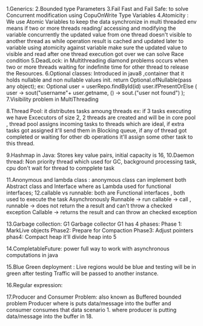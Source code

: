 1.Generics: 
2.Bounded type Parameters
3.Fail Fast and Fail Safe:  to solve Concurrent modification using CopuOnWrite Type Variables
4.Atomicity : We use Atomic Variables to keep the data synchronize in multi threaded env 
means if two or more threads reading/ accessing and modifying the variable concurrently the updated value from one 
thread doesn't visible to another thread as while operation result is cached and updated later to variable
using atomicity against variable make sure the updated value to visible and read after one thread execution got over
we can solve Race condition 
5.DeadLock: in Multithreading diamond problems occurs when two or more threads waiting for indefinite time for other thread
to release the Resources.
6.Optional classes: Introduced in java8 ,container that  it holds nullable and non nullable values init.
return Optional.ofNullable(pass any object);
ex:  Optional<User> user = userRepo.findById(id)
user.ifPresentOrElse ( user -> sout("username"+ user.getname,
() -> sout.("user not found") 
);
7.Visibility problem in MultiThreading

8.Thread Pool: it distributes tasks amoung threads ex:  if 3 tasks executing we have Excecutors of size 2,
2 threads are created and will be in core pool , thread pool assigns incoming tasks to threads which are ideal, if extra
tasks got assigned it'll send them in Blocking queue, if any of thread got completed or waiting for other db operations 
it'll assign some other task to this thread.

9.Hashmap in Java: Stores key value pairs, initial capacity is 16, 
10.Daemon thread: Non priority thread which used for GC, background processing task, cpu don't wait for thread to compplete task

11.Anonymous and lambda class : anonymous class can implement both Abstract class and Interface where as Lambda used for functional interfaces;
12.callable vs runnable: both are Functional interfaces , both used to execute the task Asynchronously
Runnable -> run callable -> call , 
runnable -> does not return the a result and can't throw a checked exception
Callable -> returns the result and can throw an checked exception

13.Garbage collection: G1 Garbage collector
G1 has 4 phases: Phase 1: MarkLive objects Phase2: Prepare for Compaction Phase3: Adjust pointers phas4: Compact heap
it'll divide heap into 5 

14.CompletableFuture: power full way to work with asynchronous computations in java

15.Blue Green deployment : Live regions would be blue and testing will be in green after testing Traffic will be passed 
to another instance.

16.Regular expression: 

17.Producer and Consumer Problem: also known as Buffered bounded problem
Producer where is puts data/message into the buffer and consumer consumes that data
 scenario 1. where producer is putting data/message into the buffer in 
18.

